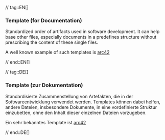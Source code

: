// tag::EN[]
### Template (for Documentation)

Standardized order of artifacts used in software development.
It can help base other files, especially documents in a predefines
structure without prescribing the content of these single files.

  A well known example of such templates is [arc42](http://arc42.de)

// end::EN[]

// tag::DE[]
### Template (zur Dokumentation)

Standardisierte Zusammenstellung von Artefakten, die in der
Softwareentwicklung verwendet werden. Templates können dabei helfen,
andere Dateien, insbesondere Dokumente, in eine vordefinierte Struktur
einzubetten, ohne den Inhalt dieser einzelnen Dateien vorzugeben.

Ein sehr bekanntes Template ist
[arc42](http://arc42.de/)



// end::DE[]

